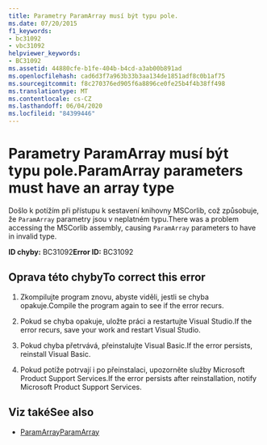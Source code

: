 ```yaml
---
title: Parametry ParamArray musí být typu pole.
ms.date: 07/20/2015
f1_keywords:
- bc31092
- vbc31092
helpviewer_keywords:
- BC31092
ms.assetid: 44880cfe-b1fe-404b-b4cd-a3ab00b891ad
ms.openlocfilehash: cad6d3f7a963b33b3aa134de1851adf8c0b1af75
ms.sourcegitcommit: f8c270376ed905f6a8896ce0fe25b4f4b38ff498
ms.translationtype: MT
ms.contentlocale: cs-CZ
ms.lasthandoff: 06/04/2020
ms.locfileid: "84399446"
---
```

# <a name="paramarray-parameters-must-have-an-array-type"></a><span data-ttu-id="7d739-102">Parametry ParamArray musí být typu pole.</span><span class="sxs-lookup"><span data-stu-id="7d739-102">ParamArray parameters must have an array type</span></span>
<span data-ttu-id="7d739-103">Došlo k potížím při přístupu k sestavení knihovny MSCorlib, což způsobuje, že `ParamArray` parametry jsou v neplatném typu.</span><span class="sxs-lookup"><span data-stu-id="7d739-103">There was a problem accessing the MSCorlib assembly, causing `ParamArray` parameters to have in invalid type.</span></span>  
  
 <span data-ttu-id="7d739-104">**ID chyby:** BC31092</span><span class="sxs-lookup"><span data-stu-id="7d739-104">**Error ID:** BC31092</span></span>  
  
## <a name="to-correct-this-error"></a><span data-ttu-id="7d739-105">Oprava této chyby</span><span class="sxs-lookup"><span data-stu-id="7d739-105">To correct this error</span></span>  
  
1. <span data-ttu-id="7d739-106">Zkompilujte program znovu, abyste viděli, jestli se chyba opakuje.</span><span class="sxs-lookup"><span data-stu-id="7d739-106">Compile the program again to see if the error recurs.</span></span>  
  
2. <span data-ttu-id="7d739-107">Pokud se chyba opakuje, uložte práci a restartujte Visual Studio.</span><span class="sxs-lookup"><span data-stu-id="7d739-107">If the error recurs, save your work and restart Visual Studio.</span></span>  
  
3. <span data-ttu-id="7d739-108">Pokud chyba přetrvává, přeinstalujte Visual Basic.</span><span class="sxs-lookup"><span data-stu-id="7d739-108">If the error persists, reinstall Visual Basic.</span></span>  
  
4. <span data-ttu-id="7d739-109">Pokud potíže potrvají i po přeinstalaci, upozorněte služby Microsoft Product Support Services.</span><span class="sxs-lookup"><span data-stu-id="7d739-109">If the error persists after reinstallation, notify Microsoft Product Support Services.</span></span>  
  
## <a name="see-also"></a><span data-ttu-id="7d739-110">Viz také</span><span class="sxs-lookup"><span data-stu-id="7d739-110">See also</span></span>

- [<span data-ttu-id="7d739-111">ParamArray</span><span class="sxs-lookup"><span data-stu-id="7d739-111">ParamArray</span></span>](../language-reference/modifiers/paramarray.md)
